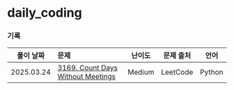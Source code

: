 # daily_coding
### 기록
| 풀이 날짜 | 문제 | 난이도 | 문제 출처 | 언어 |
|:---:|:---|:---:|:---:|:---:|
| 2025.03.24 | [3169. Count Days Without Meetings](https://leetcode.com/problems/count-days-without-meetings/description/?envType=daily-question&envId=2025-03-24) | Medium | LeetCode | Python |

